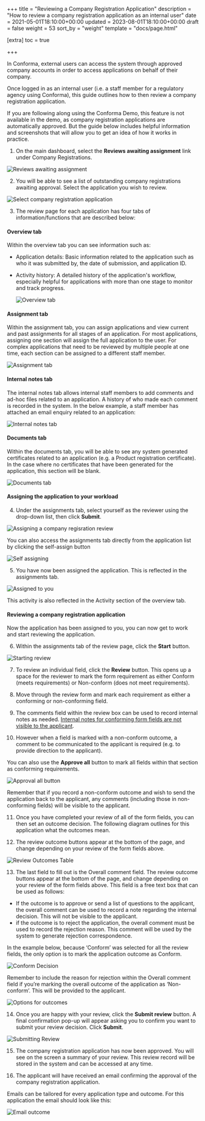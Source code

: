 +++
title = "Reviewing a Company Registration Application"
description = "How to review a company registration application as an internal user"
date = 2021-05-01T18:10:00+00:00
updated = 2023-08-01T18:10:00+00:00
draft = false
weight = 53
sort_by = "weight"
template = "docs/page.html"

[extra]
toc = true

+++

In Conforma, external users can access the system through approved company accounts in order to access applications on behalf of their company. 

Once logged in as an internal user (i.e. a staff member for a regulatory agency using Conforma), this guide outlines how to then review a company registration application. 

<div class="tip">
 If you are following along using the Conforma Demo, this feature is not available in the demo, as company registration applications are automatically approved. But the guide below includes helpful information and screenshots that will allow you to get an idea of how it works in practice. 
 </div>

1. On the main dashboard, select the <b>Reviews awaiting assignment</b> link under Company Registrations.

 ![Reviews awaiting assignment](/docs/about/demo/reviewsawaiting.png)

 2. You will be able to see a list of outstanding company registrations awaiting approval. Select the application you wish to review.

  ![Select company registration application](/docs/about/demo/companyreview2.png)

  3. The review page for each application has four tabs of information/functions that are described below:

#### Overview tab
Within the overview tab you can see information such as:
- Application details: Basic information related to the application such as who it was submitted by, the date of submission, and application ID.
- Activity history: A detailed history of the application's workflow, especially helpful for applications with more than one stage to monitor and track progress.

  ![Overview tab](/docs/about/demo/overviewtab.png)

#### Assignment tab
Within the assignment tab, you can assign applications and view current and past assignments for all stages of an application.
For most applications, assigning one section will assign the full application to the user. For complex applications that need to be reviewed by multiple people at one time, each section can be assigned to a different staff member.

  ![Assignment tab](/docs/about/demo/assignmenttab.png)

#### Internal notes tab
The internal notes tab allows internal staff members to add comments and ad-hoc files related to an application. A history of who made each comment is recorded in the system.
In the below example, a staff member has attached an email enquiry related to an application:

 ![Internal notes tab](/docs/about/demo/internalnotestab.png)

#### Documents tab
Within the documents tab, you will be able to see any system generated certificates related to an application (e.g. a Product registration certificate). In the case where no certificates that have been generated for the application, this section will be blank.

 ![Documents tab](/docs/about/demo/documentstab.png)

#### Assigning the application to your workload
4. Under the assignments tab, select yourself as the reviewer using the drop-down list, then click <b>Submit</b>.

 ![Assigning a company regisration review](/docs/about/demo/assigning2.png)

 <div class="tip">
 You can also access the assignments tab directly from the application list by clicking the self-assign button
 </div>

 ![Self assigning](/docs/about/demo/selfassign.png)

5. You have now been assigned the application. This is reflected in the assignments tab.

 ![Assigned to you](/docs/about/demo/assignmenttab2.png)

 <div class="tip">
This activity is also reflected in the Activity section of the overview tab.
 </div>

#### Reviewing a company registration application
Now the application has been assigned to you, you can now get to work and start reviewing the application.

6. Within the assignments tab of the review page, click the <b>Start</b> button.

 ![Starting review](/docs/about/demo/startreview.png)

7. To review an individual field, click the <b>Review</b> button. This opens up a space for the reviewer to mark the form requirement as either Conform (meets requirements) or Non-conform (does not meet requirements).

8. Move through the review form and mark each requirement as either a conforming or non-conforming field.

9. The comments field within the review box can be used to record internal notes as needed. <u>Internal notes for conforming form fields are not visible to the applicant</u>.
10. However when a field is marked with a non-conform outcome, a comment to be communicated to the applicant is required (e.g. to provide direction to the applicant).

 <div class="tip">
You can also use the <b>Approve all</b> button to mark all fields within that section as conforming requirements.
 </div>

 ![Approval all button](/docs/about/demo/approveall.png)

  <div class="tip">
Remember that if you record a non-conform outcome and wish to send the application back to the applicant, any comments (including those in non-conforming fields) will be visible to the applicant.
 </div>

11. Once you have completed your review of all of the form fields, you can then set an outcome decision. The following diagram outlines for this application what the outcomes mean.

12. The review outcome buttons appear at the bottom of the page, and change depending on your review of the form fields above.

 ![Review Outcomes Table](/docs/about/demo/reviewoutcomes.png)

 13. The last field to fill out is the Overall comment field. The review outcome buttons appear at the bottom of the page, and change depending on your review of the form fields above. This field is a free text box that can be used as follows:
- If the outcome is to approve or send a list of questions to the applicant, the overall comment can be used to record a note regarding the internal decision. This will not be visible to the applicant.
- if the outcome is to reject the application, the overall comment must be used to record the rejection reason. This comment will be used by the system to generate rejection correspondence.

 In the example below, because ‘Conform’ was selected for all the review fields, the only option is to mark the application outcome as Conform.

 ![Conform Decision](/docs/about/demo/conform.png)

   <div class="tip">
Remember to include the reason for rejection within the Overall comment field if you’re marking the overall outcome of the application as ‘Non-conform’. This will be provided to the applicant.
 </div>

  ![Options for outcomes](/docs/about/demo/outcomeoptions.png)

14. Once you are happy with your review, click the <b>Submit review</b> button.
A final confirmation pop-up will appear asking you to confirm you want to submit your review decision.
Click <b>Submit</b>.

  ![Submitting Review](/docs/about/demo/submitreview2.png)

15. The company registration application has now been approved. You will see on the screen a summary of your review. This review record will be stored in the system and can be accessed at any time.

16. The applicant will have received an email confirming the approval of the company registration application.

Emails can be tailored for every application type and outcome. For this application the email should look like this:

  ![Email outcome](/docs/about/demo/email3.png)